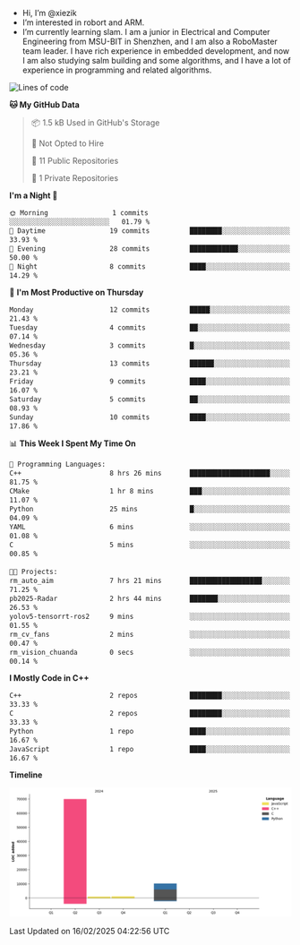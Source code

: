 -  Hi, I’m @xiezik
-  I’m interested in robort and ARM.
-  I’m currently learning slam.
I am a junior in Electrical and Computer Engineering from MSU-BIT in Shenzhen, and I am also a RoboMaster team leader.
I have rich experience in embedded development, and now I am also studying salm building and some algorithms, and I have a lot of experience in programming and related algorithms.

<!---
xiezik/xiezik is a ✨ special ✨ repository because its `README.md` (this file) appears on your GitHub profile.
You can click the Preview link to take a look at your changes.
--->


<!--START_SECTION:waka-->
![Lines of code](https://img.shields.io/badge/From%20Hello%20World%20I%27ve%20Written-81.7%20thousand%20lines%20of%20code-blue)

**🐱 My GitHub Data** 

> 📦 1.5 kB Used in GitHub's Storage 
 > 
> 🚫 Not Opted to Hire
 > 
> 📜 11 Public Repositories 
 > 
> 🔑 1 Private Repositories 
 > 
**I'm a Night 🦉** 

```text
🌞 Morning                1 commits           ░░░░░░░░░░░░░░░░░░░░░░░░░   01.79 % 
🌆 Daytime                19 commits          ████████░░░░░░░░░░░░░░░░░   33.93 % 
🌃 Evening                28 commits          ████████████░░░░░░░░░░░░░   50.00 % 
🌙 Night                  8 commits           ████░░░░░░░░░░░░░░░░░░░░░   14.29 % 
```
📅 **I'm Most Productive on Thursday** 

```text
Monday                   12 commits          █████░░░░░░░░░░░░░░░░░░░░   21.43 % 
Tuesday                  4 commits           ██░░░░░░░░░░░░░░░░░░░░░░░   07.14 % 
Wednesday                3 commits           █░░░░░░░░░░░░░░░░░░░░░░░░   05.36 % 
Thursday                 13 commits          ██████░░░░░░░░░░░░░░░░░░░   23.21 % 
Friday                   9 commits           ████░░░░░░░░░░░░░░░░░░░░░   16.07 % 
Saturday                 5 commits           ██░░░░░░░░░░░░░░░░░░░░░░░   08.93 % 
Sunday                   10 commits          ████░░░░░░░░░░░░░░░░░░░░░   17.86 % 
```


📊 **This Week I Spent My Time On** 

```text
💬 Programming Languages: 
C++                      8 hrs 26 mins       ████████████████████░░░░░   81.75 % 
CMake                    1 hr 8 mins         ███░░░░░░░░░░░░░░░░░░░░░░   11.07 % 
Python                   25 mins             █░░░░░░░░░░░░░░░░░░░░░░░░   04.09 % 
YAML                     6 mins              ░░░░░░░░░░░░░░░░░░░░░░░░░   01.08 % 
C                        5 mins              ░░░░░░░░░░░░░░░░░░░░░░░░░   00.85 % 

🐱‍💻 Projects: 
rm_auto_aim              7 hrs 21 mins       ██████████████████░░░░░░░   71.25 % 
pb2025-Radar             2 hrs 44 mins       ███████░░░░░░░░░░░░░░░░░░   26.53 % 
yolov5-tensorrt-ros2     9 mins              ░░░░░░░░░░░░░░░░░░░░░░░░░   01.55 % 
rm_cv_fans               2 mins              ░░░░░░░░░░░░░░░░░░░░░░░░░   00.47 % 
rm_vision_chuanda        0 secs              ░░░░░░░░░░░░░░░░░░░░░░░░░   00.14 % 
```

**I Mostly Code in C++** 

```text
C++                      2 repos             ████████░░░░░░░░░░░░░░░░░   33.33 % 
C                        2 repos             ████████░░░░░░░░░░░░░░░░░   33.33 % 
Python                   1 repo              ████░░░░░░░░░░░░░░░░░░░░░   16.67 % 
JavaScript               1 repo              ████░░░░░░░░░░░░░░░░░░░░░   16.67 % 
```



**Timeline**

![Lines of Code chart](https://raw.githubusercontent.com/xiezik/xiezik/main/assets/bar_graph.png)


 Last Updated on 16/02/2025 04:22:56 UTC
<!--END_SECTION:waka-->

<!--
**LihanChen2004/LihanChen2004** is a ✨ _special_ ✨ repository because its `README.md` (this file) appears on your GitHub profile.

Here are some ideas to get you started:

- 🔭 I’m currently working on ...
- 🌱 I’m currently learning ...
- 👯 I’m looking to collaborate on ...
- 🤔 I’m looking for help with ...
- 💬 Ask me about ...
- 📫 How to reach me: ...
- 😄 Pronouns: ...
- ⚡ Fun fact: ...
-->
